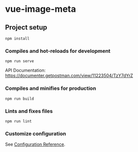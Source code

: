 # vue-image-meta

## Project setup
```
npm install
```

### Compiles and hot-reloads for development
```
npm run serve
```

API Documentation: https://documenter.getpostman.com/view/11223504/TzY7dYrZ

### Compiles and minifies for production
```
npm run build
```

### Lints and fixes files
```
npm run lint
```

### Customize configuration
See [Configuration Reference](https://cli.vuejs.org/config/).
